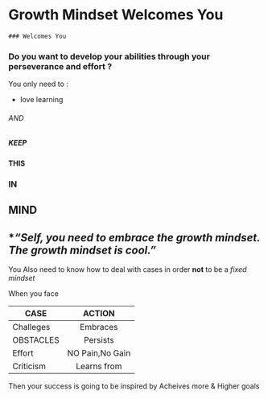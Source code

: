 
 # Growth Mindset Welcomes You
    ### Welcomes You


### Do you want to develop your abilities through your perseverance and effort  ?

You only need to :
 * love learning <br/>
###### AND<br/> 
##### KEEP <br/>
#### THIS <br/>
### IN<br/>
## MIND<br/>
## **“Self, you need to embrace the growth mindset. The growth mindset is cool.”*

 You Also need to know how to deal with cases in order **not** to be a *fixed mindset*
 
   When you face       
   
| CASE          | ACTION         |      
| ------------- | :-------------:|
| Challeges     |  Embraces      | 
| OBSTACLES     |  Persists      | 
| Effort        | NO Pain,No Gain|   
| Criticism     | Learns from    |  

 Then your success is going to be inspired by Acheives more & Higher goals
 

